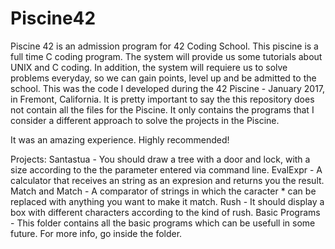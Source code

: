# Piscine42

Piscine 42 is an admission program for 42 Coding School. This piscine is a full time  C coding program. The system will provide us some tutorials about UNIX and C coding. In addition, the system will requiere us to solve problems everyday, so we can gain points, level up and be admitted to the school. This was the code I developed during the 42 Piscine - January 2017, in Fremont, California. It is pretty important to say the this repository does not contain all the files for the Piscine. It only contains the programs that I consider a different approach to solve the projects in the Piscine.

It was an amazing experience. Highly recommended!

Projects:
Santastua - You should draw a tree with a door and lock,  with a size according to the the parameter entered via command line.
EvalExpr - A calculator that receives an string as an expresion and returns you the result.
Match and Match - A comparator of strings in which the caracter * can be replaced with anything you want to make it match.
Rush - It should display a box with different characters according to the kind of rush.
Basic Programs - This folder contains all the basic programs which can be usefull in some future. For more info, go inside the folder.
